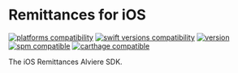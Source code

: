 # Remittances for iOS

[![platforms compatibility](https://img.shields.io/endpoint?url=https%3A%2F%2Fswiftpackageindex.com%2Fapi%2Fpackages%2FAlviere%2Falviere-remittances-ios%2Fbadge%3Ftype%3Dplatforms)](https://swiftpackageindex.com/Alviere/alviere-remittances-ios)
[![swift versions compatibility](https://img.shields.io/endpoint?url=https%3A%2F%2Fswiftpackageindex.com%2Fapi%2Fpackages%2FAlviere%2Falviere-remittances-ios%2Fbadge%3Ftype%3Dswift-versions)](https://swiftpackageindex.com/Alviere/alviere-remittances-ios)
[![version](https://img.shields.io/cocoapods/v/RemittancesSDK)](https://cocoapods.org/pods/RemittancesSDK)
[![spm compatible](https://img.shields.io/badge/spm-compatible-brightgreen.svg?style=flat)](https://swift.org/package-manager)
[![carthage compatible](https://img.shields.io/badge/carthage-compatible-brightgreen.svg?style=flat)](https://github.com/Carthage/Carthage)

The iOS Remittances Alviere SDK.